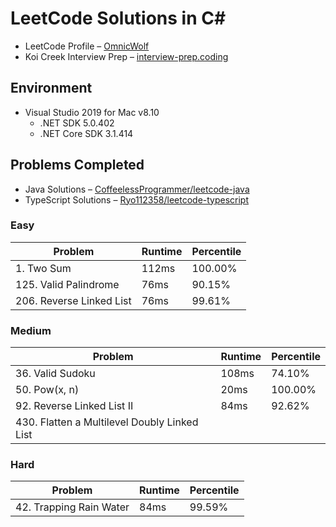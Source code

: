﻿# LeetCode Solutions in C#

- LeetCode Profile – [OmnicWolf](https://leetcode.com/OmnicWolf/)
- Koi Creek Interview Prep – [interview-prep.coding](https://github.com/koicreek/interview-prep.coding)

## Environment
- <span title="Release: Sep 2021">Visual Studio 2019 for Mac v8.10</span>
    - .NET SDK 5.0.402
    - .NET Core SDK 3.1.414

## Problems Completed

- Java Solutions – [CoffeelessProgrammer/leetcode-java](https://github.com/CoffeelessProgrammer/leetcode-java)
- TypeScript Solutions – [Ryo112358/leetcode-typescript](https://github.com/Ryo112358/leetcode-typescript)

### Easy
| Problem | Runtime | Percentile |
| ------- | ------- | ---------- |
| 1. Two Sum | 112ms | 100.00% |
| 125. Valid Palindrome | 76ms | 90.15% |
| 206. Reverse Linked List | 76ms | 99.61% |

### Medium
| Problem | Runtime | Percentile |
| ------- | ------- | ---------- |
| 36. Valid Sudoku | 108ms | 74.10% |
| 50. Pow(x, n) | 20ms | 100.00% |
| 92. Reverse Linked List II | 84ms | 92.62% |
| 430. Flatten a Multilevel Doubly Linked List |  |  |

### Hard
| Problem | Runtime | Percentile |
| ------- | ------- | ---------- |
| 42. Trapping Rain Water | 84ms | 99.59% |

